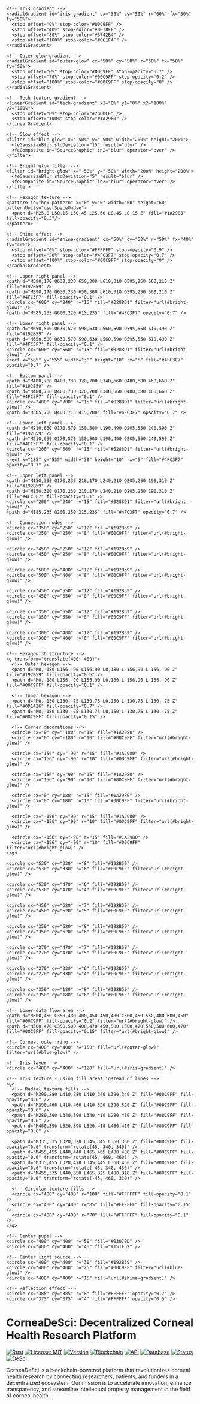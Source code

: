 <svg xmlns="http://www.w3.org/2000/svg" viewBox="0 0 800 800" width="200" height="200" style="display: block; margin: 0 auto;">
  <!-- Define gradients and filters -->
  <defs>
    <!-- Background gradient -->
    <radialGradient id="space-bg" cx="50%" cy="50%" r="50%" fx="50%" fy="50%">
      <stop offset="0%" stop-color="#1a2980" />
      <stop offset="50%" stop-color="#0D1426" />
      <stop offset="100%" stop-color="#03070D" />
    </radialGradient>
    
    <!-- Iris gradient -->
    <radialGradient id="iris-gradient" cx="50%" cy="50%" r="60%" fx="50%" fy="50%">
      <stop offset="0%" stop-color="#00C9FF" />
      <stop offset="40%" stop-color="#0078FF" />
      <stop offset="80%" stop-color="#3742B4" />
      <stop offset="100%" stop-color="#0C1F4F" />
    </radialGradient>
    
    <!-- Outer glow gradient -->
    <radialGradient id="outer-glow" cx="50%" cy="50%" r="50%" fx="50%" fy="50%">
      <stop offset="0%" stop-color="#00C9FF" stop-opacity="0.7" />
      <stop offset="70%" stop-color="#00C9FF" stop-opacity="0.2" />
      <stop offset="100%" stop-color="#00C9FF" stop-opacity="0" />
    </radialGradient>
    
    <!-- Tech texture gradient -->
    <linearGradient id="tech-gradient" x1="0%" y1="0%" x2="100%" y2="100%">
      <stop offset="0%" stop-color="#26D0CE" />
      <stop offset="100%" stop-color="#1A2980" />
    </linearGradient>
    
    <!-- Glow effect -->
    <filter id="blue-glow" x="-50%" y="-50%" width="200%" height="200%">
      <feGaussianBlur stdDeviation="15" result="blur" />
      <feComposite in="SourceGraphic" in2="blur" operator="over" />
    </filter>
    
    <!-- Bright glow filter -->
    <filter id="bright-glow" x="-50%" y="-50%" width="200%" height="200%">
      <feGaussianBlur stdDeviation="5" result="blur" />
      <feComposite in="SourceGraphic" in2="blur" operator="over" />
    </filter>
    
    <!-- Hexagon texture -->
    <pattern id="hex-pattern" x="0" y="0" width="60" height="60" patternUnits="userSpaceOnUse">
      <path d="M25,0 L50,15 L50,45 L25,60 L0,45 L0,15 Z" fill="#1A2980" fill-opacity="0.3"/>
    </pattern>
    
    <!-- Shine effect -->
    <radialGradient id="shine-gradient" cx="50%" cy="50%" r="50%" fx="40%" fy="40%">
      <stop offset="0%" stop-color="#FFFFFF" stop-opacity="0.9" />
      <stop offset="20%" stop-color="#4FC3F7" stop-opacity="0.7" />
      <stop offset="100%" stop-color="#00C9FF" stop-opacity="0" />
    </radialGradient>
  </defs>
  
  <!-- Main background -->
  <circle cx="400" cy="400" r="390" fill="url(#space-bg)" />
  
  <!-- Outer halo -->
  <circle cx="400" cy="400" r="370" fill="none" stroke="url(#outer-glow)" stroke-width="20" stroke-opacity="0.3" />
  
  <!-- Outer ring structure -->
  <g>
    <!-- Outer decorative panels -->
    <!-- Top panel -->
    <path d="M320,100 Q400,70 480,100 L460,140 Q400,120 340,140 Z" fill="#192B59" />
    <path d="M320,100 Q400,70 480,100 L460,140 Q400,120 340,140 Z" fill="#4FC3F7" fill-opacity="0.1" />
    <circle cx="400" cy="100" r="15" fill="#0288D1" filter="url(#bright-glow)" />
    <rect x="370" y="95" width="60" height="10" rx="5" fill="#4FC3F7" opacity="0.7" />
    
    <!-- Upper right panel -->
    <path d="M590,170 Q630,230 650,300 L610,310 Q595,250 560,210 Z" fill="#192B59" />
    <path d="M590,170 Q630,230 650,300 L610,310 Q595,250 560,210 Z" fill="#4FC3F7" fill-opacity="0.1" />
    <circle cx="600" cy="240" r="15" fill="#0288D1" filter="url(#bright-glow)" />
    <path d="M585,235 Q600,220 615,235" fill="#4FC3F7" opacity="0.7" />
    
    <!-- Lower right panel -->
    <path d="M650,500 Q630,570 590,630 L560,590 Q595,550 610,490 Z" fill="#192B59" />
    <path d="M650,500 Q630,570 590,630 L560,590 Q595,550 610,490 Z" fill="#4FC3F7" fill-opacity="0.1" />
    <circle cx="600" cy="560" r="15" fill="#0288D1" filter="url(#bright-glow)" />
    <rect x="585" y="555" width="30" height="10" rx="5" fill="#4FC3F7" opacity="0.7" />
    
    <!-- Bottom panel -->
    <path d="M480,700 Q400,730 320,700 L340,660 Q400,680 460,660 Z" fill="#192B59" />
    <path d="M480,700 Q400,730 320,700 L340,660 Q400,680 460,660 Z" fill="#4FC3F7" fill-opacity="0.1" />
    <circle cx="400" cy="700" r="15" fill="#0288D1" filter="url(#bright-glow)" />
    <path d="M385,700 Q400,715 415,700" fill="#4FC3F7" opacity="0.7" />
    
    <!-- Lower left panel -->
    <path d="M210,630 Q170,570 150,500 L190,490 Q205,550 240,590 Z" fill="#192B59" />
    <path d="M210,630 Q170,570 150,500 L190,490 Q205,550 240,590 Z" fill="#4FC3F7" fill-opacity="0.1" />
    <circle cx="200" cy="560" r="15" fill="#0288D1" filter="url(#bright-glow)" />
    <rect x="185" y="555" width="30" height="10" rx="5" fill="#4FC3F7" opacity="0.7" />
    
    <!-- Upper left panel -->
    <path d="M150,300 Q170,230 210,170 L240,210 Q205,250 190,310 Z" fill="#192B59" />
    <path d="M150,300 Q170,230 210,170 L240,210 Q205,250 190,310 Z" fill="#4FC3F7" fill-opacity="0.1" />
    <circle cx="200" cy="240" r="15" fill="#0288D1" filter="url(#bright-glow)" />
    <path d="M185,235 Q200,250 215,235" fill="#4FC3F7" opacity="0.7" />
  </g>
  
  <!-- Connect panel elements -->
  <g>
    <!-- Connection beams -->
    <path d="M400,115 Q400,200 350,250" fill="#4FC3F7" fill-opacity="0.2" />
    <path d="M400,115 Q400,200 450,250" fill="#4FC3F7" fill-opacity="0.2" />
    <path d="M585,240 Q500,300 500,400" fill="#4FC3F7" fill-opacity="0.2" />
    <path d="M585,560 Q500,500 500,400" fill="#4FC3F7" fill-opacity="0.2" />
    <path d="M400,685 Q400,600 450,550" fill="#4FC3F7" fill-opacity="0.2" />
    <path d="M400,685 Q400,600 350,550" fill="#4FC3F7" fill-opacity="0.2" />
    <path d="M215,560 Q300,500 300,400" fill="#4FC3F7" fill-opacity="0.2" />
    <path d="M215,240 Q300,300 300,400" fill="#4FC3F7" fill-opacity="0.2" />
    
    <!-- Connection nodes -->
    <circle cx="350" cy="250" r="12" fill="#192B59" />
    <circle cx="350" cy="250" r="8" fill="#00C9FF" filter="url(#bright-glow)" />
    
    <circle cx="450" cy="250" r="12" fill="#192B59" />
    <circle cx="450" cy="250" r="8" fill="#00C9FF" filter="url(#bright-glow)" />
    
    <circle cx="500" cy="400" r="12" fill="#192B59" />
    <circle cx="500" cy="400" r="8" fill="#00C9FF" filter="url(#bright-glow)" />
    
    <circle cx="450" cy="550" r="12" fill="#192B59" />
    <circle cx="450" cy="550" r="8" fill="#00C9FF" filter="url(#bright-glow)" />
    
    <circle cx="350" cy="550" r="12" fill="#192B59" />
    <circle cx="350" cy="550" r="8" fill="#00C9FF" filter="url(#bright-glow)" />
    
    <circle cx="300" cy="400" r="12" fill="#192B59" />
    <circle cx="300" cy="400" r="8" fill="#00C9FF" filter="url(#bright-glow)" />
  </g>
  
  <!-- Middle ring area -->
  <g>
    <!-- Hexagon texture area -->
    <circle cx="400" cy="400" r="280" fill="url(#hex-pattern)" />
    <circle cx="400" cy="400" r="280" fill="#1A2980" fill-opacity="0.1" />
    
    <!-- Hexagon 3D structure -->
    <g transform="translate(400, 400)">
      <!-- Outer hexagon -->
      <path d="M0,-180 L156,-90 L156,90 L0,180 L-156,90 L-156,-90 Z" fill="#192B59" fill-opacity="0.6" />
      <path d="M0,-180 L156,-90 L156,90 L0,180 L-156,90 L-156,-90 Z" fill="#00C9FF" fill-opacity="0.1" />
      
      <!-- Inner hexagon -->
      <path d="M0,-150 L130,-75 L130,75 L0,150 L-130,75 L-130,-75 Z" fill="#0D1426" fill-opacity="0.7" />
      <path d="M0,-150 L130,-75 L130,75 L0,150 L-130,75 L-130,-75 Z" fill="#00C9FF" fill-opacity="0.15" />
      
      <!-- Corner decorations -->
      <circle cx="0" cy="-180" r="15" fill="#1A2980" />
      <circle cx="0" cy="-180" r="10" fill="#00C9FF" filter="url(#bright-glow)" />
      
      <circle cx="156" cy="-90" r="15" fill="#1A2980" />
      <circle cx="156" cy="-90" r="10" fill="#00C9FF" filter="url(#bright-glow)" />
      
      <circle cx="156" cy="90" r="15" fill="#1A2980" />
      <circle cx="156" cy="90" r="10" fill="#00C9FF" filter="url(#bright-glow)" />
      
      <circle cx="0" cy="180" r="15" fill="#1A2980" />
      <circle cx="0" cy="180" r="10" fill="#00C9FF" filter="url(#bright-glow)" />
      
      <circle cx="-156" cy="90" r="15" fill="#1A2980" />
      <circle cx="-156" cy="90" r="10" fill="#00C9FF" filter="url(#bright-glow)" />
      
      <circle cx="-156" cy="-90" r="15" fill="#1A2980" />
      <circle cx="-156" cy="-90" r="10" fill="#00C9FF" filter="url(#bright-glow)" />
    </g>
  </g>
  
  <!-- Particle area -->
  <g>
    <circle cx="450" cy="180" r="7" fill="#192B59" />
    <circle cx="450" cy="180" r="5" fill="#00C9FF" filter="url(#bright-glow)" />
    
    <circle cx="530" cy="330" r="8" fill="#192B59" />
    <circle cx="530" cy="330" r="6" fill="#00C9FF" filter="url(#bright-glow)" />
    
    <circle cx="530" cy="470" r="6" fill="#192B59" />
    <circle cx="530" cy="470" r="4" fill="#00C9FF" filter="url(#bright-glow)" />
    
    <circle cx="450" cy="620" r="7" fill="#192B59" />
    <circle cx="450" cy="620" r="5" fill="#00C9FF" filter="url(#bright-glow)" />
    
    <circle cx="350" cy="620" r="8" fill="#192B59" />
    <circle cx="350" cy="620" r="6" fill="#00C9FF" filter="url(#bright-glow)" />
    
    <circle cx="270" cy="470" r="7" fill="#192B59" />
    <circle cx="270" cy="470" r="5" fill="#00C9FF" filter="url(#bright-glow)" />
    
    <circle cx="270" cy="330" r="6" fill="#192B59" />
    <circle cx="270" cy="330" r="4" fill="#00C9FF" filter="url(#bright-glow)" />
    
    <circle cx="350" cy="180" r="8" fill="#192B59" />
    <circle cx="350" cy="180" r="6" fill="#00C9FF" filter="url(#bright-glow)" />
  </g>
  
  <!-- Data flow area -->
  <g>
    <!-- Upper data flow area -->
    <path d="M300,350 C350,320 400,350 450,320 C500,350 550,320 600,350" fill="#00C9FF" fill-opacity="0.2" filter="url(#bright-glow)" />
    <path d="M300,330 C350,300 400,330 450,300 C500,330 550,300 600,330" fill="#00C9FF" fill-opacity="0.15" filter="url(#bright-glow)" />
    
    <!-- Lower data flow area -->
    <path d="M300,450 C350,480 400,450 450,480 C500,450 550,480 600,450" fill="#00C9FF" fill-opacity="0.2" filter="url(#bright-glow)" />
    <path d="M300,470 C350,500 400,470 450,500 C500,470 550,500 600,470" fill="#00C9FF" fill-opacity="0.15" filter="url(#bright-glow)" />
  </g>
  
  <!-- Corneal core -->
  <g>
    <!-- Outer halo -->
    <circle cx="400" cy="400" r="170" fill="none" stroke="#00C9FF" stroke-width="20" stroke-opacity="0.2" filter="url(#blue-glow)" />
    
    <!-- Corneal outer ring -->
    <circle cx="400" cy="400" r="150" fill="url(#outer-glow)" filter="url(#blue-glow)" />
    
    <!-- Iris layer -->
    <circle cx="400" cy="400" r="120" fill="url(#iris-gradient)" />
    
    <!-- Iris texture - using fill areas instead of lines -->
    <g>
      <!-- Radial texture fills -->
      <path d="M390,280 L410,280 L410,340 L390,340 Z" fill="#00C9FF" fill-opacity="0.6" />
      <path d="M390,460 L410,460 L410,520 L390,520 Z" fill="#00C9FF" fill-opacity="0.6" />
      <path d="M280,390 L340,390 L340,410 L280,410 Z" fill="#00C9FF" fill-opacity="0.6" />
      <path d="M460,390 L520,390 L520,410 L460,410 Z" fill="#00C9FF" fill-opacity="0.6" />
      
      <path d="M335,335 L320,320 L345,345 L360,360 Z" fill="#00C9FF" fill-opacity="0.6" transform="rotate(45, 340, 340)" />
      <path d="M455,455 L440,440 L465,465 L480,480 Z" fill="#00C9FF" fill-opacity="0.6" transform="rotate(45, 460, 460)" />
      <path d="M335,455 L320,470 L345,445 L360,430 Z" fill="#00C9FF" fill-opacity="0.6" transform="rotate(-45, 340, 450)" />
      <path d="M455,335 L440,350 L465,325 L480,310 Z" fill="#00C9FF" fill-opacity="0.6" transform="rotate(-45, 460, 330)" />
      
      <!-- Circular texture fills -->
      <circle cx="400" cy="400" r="100" fill="#FFFFFF" fill-opacity="0.1" />
      <circle cx="400" cy="400" r="85" fill="#FFFFFF" fill-opacity="0.15" />
      <circle cx="400" cy="400" r="70" fill="#FFFFFF" fill-opacity="0.1" />
    </g>
    
    <!-- Center pupil -->
    <circle cx="400" cy="400" r="50" fill="#03070D" />
    <circle cx="400" cy="400" r="40" fill="#151F52" />
    
    <!-- Center light source -->
    <circle cx="400" cy="400" r="30" fill="#192B59" />
    <circle cx="400" cy="400" r="25" fill="#00C9FF" filter="url(#blue-glow)" />
    <circle cx="400" cy="400" r="15" fill="url(#shine-gradient)" />
    
    <!-- Reflection effect -->
    <circle cx="385" cy="385" r="8" fill="#FFFFFF" opacity="0.7" />
    <circle cx="375" cy="375" r="4" fill="#FFFFFF" opacity="0.5" />
  </g>
  
  <!-- Energy pulse effect - using fill areas -->
  <g>
    <path d="M260,395 C300,355 350,375 400,395 C450,415 500,435 540,395 L540,405 C500,445 450,425 400,405 C350,385 300,365 260,405 Z" fill="#00C9FF" fill-opacity="0.3" filter="url(#bright-glow)" />
    <path d="M395,260 C355,300 375,350 395,400 C415,450 435,500 395,540 L405,540 C445,500 425,450 405,400 C385,350 365,300 405,260 Z" fill="#00C9FF" fill-opacity="0.3" filter="url(#bright-glow)" />
  </g>
  
  <!-- Decorative particles starlight -->
  <g>
    <circle cx="320" cy="320" r="4" fill="#FFFFFF" opacity="0.7" />
    <circle cx="480" cy="320" r="5" fill="#FFFFFF" opacity="0.7" />
    <circle cx="320" cy="480" r="5" fill="#FFFFFF" opacity="0.7" />
    <circle cx="480" cy="480" r="4" fill="#FFFFFF" opacity="0.7" />
    <circle cx="350" cy="300" r="3" fill="#FFFFFF" opacity="0.7" />
    <circle cx="450" cy="300" r="3" fill="#FFFFFF" opacity="0.7" />
    <circle cx="300" cy="350" r="3" fill="#FFFFFF" opacity="0.7" />
    <circle cx="300" cy="450" r="3" fill="#FFFFFF" opacity="0.7" />
    <circle cx="450" cy="500" r="3" fill="#FFFFFF" opacity="0.7" />
    <circle cx="350" cy="500" r="3" fill="#FFFFFF" opacity="0.7" />
    <circle cx="500" cy="350" r="3" fill="#FFFFFF" opacity="0.7" />
    <circle cx="500" cy="450" r="3" fill="#FFFFFF" opacity="0.7" />
  </g>
  
  <!-- Outer decorative light effect -->
  <circle cx="400" cy="400" r="375" fill="none" stroke="#00C9FF" stroke-width="10" stroke-opacity="0.05" />
</svg>

# CorneaDeSci: Decentralized Corneal Health Research Platform

[![Rust](https://img.shields.io/badge/Rust-1.68+-orange.svg)]()
[![License: MIT](https://img.shields.io/badge/License-MIT-blue.svg)]()
[![Version](https://img.shields.io/badge/version-0.1.0-green.svg)]()
[![Blockchain](https://img.shields.io/badge/Blockchain-Ethereum-blue.svg)]()
[![API](https://img.shields.io/badge/API-Actix_Web-red.svg)]()
[![Database](https://img.shields.io/badge/Database-PostgreSQL-blue.svg)]()
[![Status](https://img.shields.io/badge/Status-In_Development-yellow.svg)]()
[![DeSci](https://img.shields.io/badge/DeSci-Decentralized_Science-purple.svg)]()

CorneaDeSci is a blockchain-powered platform that revolutionizes corneal health research by connecting researchers, patients, and funders in a decentralized ecosystem. Our mission is to accelerate innovation, enhance transparency, and streamline intellectual property management in the field of corneal health.

## Project Highlights

### 1. Decentralized Funding Support
CorneaDeSci implements a token economy model similar to Molecule, enabling direct funding for research projects through smart contracts. Our platform:
- Enables transparent allocation of research funds
- Creates incentives for researchers via a token-based reward system
- Provides multiple funding mechanisms (direct, milestone-based, grants, donations)
- Tracks funding statistics and progress for all stakeholders

### 2. Intellectual Property Protection
Our Proof of Invention (PoI) system ensures that researchers can safely submit and register their research outcomes:
- Blockchain-based verification of research contributions
- Timestamped and immutable proof of intellectual property
- Globally recognized and traceable research outcomes
- Protection of researchers' innovations while enabling collaboration

### 3. Community Participation
CorneaDeSci builds an active community similar to VitaDAO, bringing together:
- Researchers sharing knowledge and collaborating on projects
- Patients contributing data and participating in research
- Funders making informed decisions on project support
- Reviewers validating research quality and progress

### 4. Open Data Sharing
The platform creates a shared database where researchers can:
- Upload research data and results securely
- Control access to sensitive information
- Discover relevant datasets for their work
- Collaborate across organizational boundaries

### 5. Technology Integration
CorneaDeSci integrates existing technological tools to enhance research capabilities:
- Blockchain-based verification and funding mechanisms
- IPFS for decentralized data storage
- Web3 connectivity for transparent transactions
- Modern API architecture for third-party integrations

## Project Progress

### Current Status
The CorneaDeSci platform is currently in the initial development phase. We have established:
- Core backend architecture using Rust and Actix web framework
- Database schemas for users, research projects, funding, and blockchain integration
- Smart contract interfaces for research registration and token management
- API endpoints for all major platform functions

### Roadmap
Our development roadmap follows these phases:

**Phase 1: Platform Design and Development (6 months)**
- Complete backend infrastructure ✓
- Develop smart contracts for research registration and funding
- Create user interfaces for researchers, patients, and funders
- Implement secure authentication and authorization

**Phase 2: Community Recruitment and Promotion (6 months)**
- Recruit initial researchers and patients
- Conduct online seminars on decentralized research
- Build awareness through social media campaigns
- Establish partnerships with research institutions

**Phase 3: Crowdfunding and Project Funding (6 months)**
- Launch initial crowdfunding campaigns
- Implement token distribution mechanisms
- Fund priority research directions
- Establish governance processes

**Phase 4: Project Execution and Evaluation (12 months)**
- Launch key research projects
- Collect and analyze research data
- Optimize platform features based on feedback
- Scale the platform to more research areas

## Research Background

Current corneal health research includes significant work at leading institutions:

- Harvard University's research on corneal regeneration using cell therapy applications in corneal injury repair (Smith et al., 2022)
- Stanford University's project on corneal gene therapy, developing treatments for hereditary corneal diseases through gene editing technologies (Jones et al., 2023)
- Johns Hopkins University's multicenter clinical trials for chronic keratitis, providing data support for the effectiveness of new therapies (Brown et al., 2023)
- Tsinghua University's research on optical imaging technology for early diagnosis of corneal diseases (Li et al., 2023)

CorneaDeSci aims to accelerate these research directions by providing a unified platform for collaboration, funding, and data sharing.

## Getting Started

### Prerequisites
- Rust 1.68 or higher
- PostgreSQL 14 or higher
- Node.js 16+ (for frontend development)
- Ethereum wallet for blockchain interactions

### Installation
1. Clone the repository:
```bash
git clone https://github.com/cornea-platform/cornea.git
cd cornea
```

2. Install dependencies:
```bash
cargo build
```

3. Set up the database:
```bash
psql -c "CREATE DATABASE cornea_dev"
sqlx migrate run
```

4. Configure environment variables:
Create a `.env` file with the following variables:
```
DATABASE_URL=postgres://postgres:password@localhost/cornea_dev
JWT_SECRET=your_secret_key
BLOCKCHAIN_NETWORK=localhost
CONTRACT_ADDRESS=0x0000000000000000000000000000000000000000
```

5. Run the server:
```bash
cargo run
```

## API Documentation

The CorneaDeSci API provides endpoints for user management, research projects, funding, and blockchain interactions:

- **User Management**: Registration, authentication, and profile management
- **Research Projects**: Create, view, and manage research projects
- **Funding**: Process payments, track funding status, and manage milestones
- **Blockchain**: Register research, verify proofs of invention, and manage tokens

For detailed API documentation, visit our API Docs (coming soon).

## Contributing

We welcome contributions to the CorneaDeSci platform! Please see our Contributing Guide for details on submitting pull requests, reporting bugs, and suggesting features.

## License

This project is licensed under the MIT License - see the LICENSE file for details.

## Acknowledgments

We thank the global corneal health research community for their inspiration and support in building this platform. Special thanks to the DeSci movement pioneers who have shown how blockchain technology can transform scientific research. 